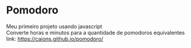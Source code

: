 # Pomodoro
Meu primeiro projeto usando javascript<br>
Converte horas e minutos para a quantidade de pomodoros equivalentes <br>
link: https://caions.github.io/pomodoro/

